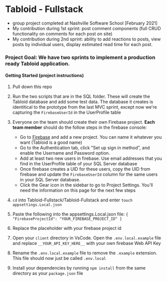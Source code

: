 # Tabloid - Fullstack
- group project completed at Nashville Software School [February 2021]
- My contribution during 1st sprint: post comment components (full CRUD functionality on comments for each post on site)
- My contribution during 2nd sprint: ability to add reactions to posts, view posts by individual users, display estimated read time for each post. 

### Project Goal: We have two sprints to implement a production ready Tabloid application.

#### Getting Started (project instructions)

1. Pull down this repo

1. Run the two scripts that are in the SQL folder. These will create the Tabloid database and add some test data. The database it creates is identitical to the prototype from the last MVC sprint, except now we're capturing the `FirebaseUserId` in the UserProfile table

1. Everyone on the team should create their own Firebase project. **Each team member** should do the follow steps in the firebase console:

   - Go to [Firebase](https://console.firebase.google.com/u/0/) and add a new project. You can name it whatever you want (Tabloid is a good name)
   - Go to the Authentication tab, click "Set up sign in method", and enable the Username and Password option.
   - Add at least two new users in firebase. Use email addresses that you find in the UserProfile table of your SQL Server database
   - Once firebase creates a UID for these users, copy the UID from firebase and update the `FirebaseUserId` column for the same users in your SQL Server database.
   - Click the Gear icon in the sidebar to go to Project Settings. You'll need the information on this page for the next few steps

1. `cd` into Tabloid-Fullstack/Tabloid-Fullstack and enter `touch appsettings.Local.json`
1. Paste the following into the appsettings.Local.json file:
`
{
  "FirebaseProjectId": "YOUR_FIREBASE_PROJECT_ID"
}
`
1. Replace the placeholder with your firebase project id 

1. Open your `client` directory in VsCode. Open the `.env.local.example` file and replace `__YOUR_API_KEY_HERE__` with your own firebase Web API Key

1. Rename the `.env.local.example` file to remove the `.example` extension. This file should now just be called `.env.local`

1. Install your dependencies by running `npm install` from the same directory as your `package.json` file
